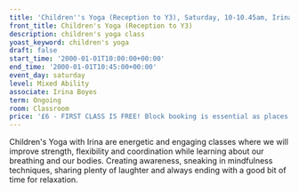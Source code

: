 ```yaml
---
title: 'Children''s Yoga (Reception to Y3), Saturday, 10-10.45am, Irina'
front_title: Children's Yoga (Reception to Y3)
description: children's yoga class
yoast_keyword: children's yoga
draft: false
start_time: '2000-01-01T10:00:00+00:00'
end_time: '2000-01-01T10:45:00+00:00'
event_day: saturday
level: Mixed Ability
associate: Irina Boyes
term: Ongoing
room: Classroom
price: '£6 - FIRST CLASS IS FREE! Block booking is essential as places are limited. '
---
```

Children's Yoga with Irina are energetic and engaging classes where we will improve strength, flexibility and coordination while learning about our breathing and our bodies. Creating awareness, sneaking in mindfulness techniques, sharing plenty of laughter and always ending with a good bit of time for relaxation.
